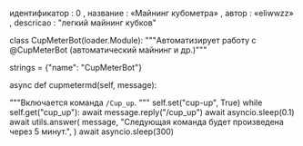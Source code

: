 идентификатор : 0 ,
        название : «Майнинг кубометра» ,
        автор : «eliwwzz» ,
        descricao : "легкий майнинг кубков"


class CupMeterBot(loader.Module): """Автоматизирует работу с @CupMeterBot (автоматический майнинг и др.)"""

strings = {"name": "CupMeterBot"}

async def cupmetermd(self, message):

 """Включается команда `/Cup_up`. """
 self.set("cup-up", True)
        while self.get("cup_up"):
        await message.reply("/cup_up")
        await asyncio.sleep(0.1) 
        await utils.answer( 
        message, "Следующая команда будет произведена через 5 минут.", ) 
await asyncio.sleep(300) 